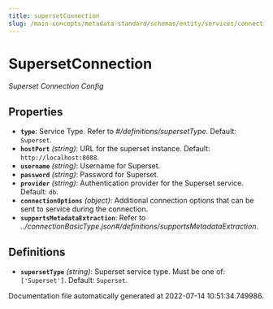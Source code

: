 ```yaml
---
title: supersetConnection
slug: /main-concepts/metadata-standard/schemas/entity/services/connections/dashboard/supersetconnection
---
```


# SupersetConnection

*Superset Connection Config*

## Properties

- **`type`**: Service Type. Refer to *#/definitions/supersetType*. Default: `Superset`.
- **`hostPort`** *(string)*: URL for the superset instance. Default: `http://localhost:8088`.
- **`username`** *(string)*: Username for Superset.
- **`password`** *(string)*: Password for Superset.
- **`provider`** *(string)*: Authentication provider for the Superset service. Default: `db`.
- **`connectionOptions`** *(object)*: Additional connection options that can be sent to service during the connection.
- **`supportsMetadataExtraction`**: Refer to *../connectionBasicType.json#/definitions/supportsMetadataExtraction*.
## Definitions

- **`supersetType`** *(string)*: Superset service type. Must be one of: `['Superset']`. Default: `Superset`.


Documentation file automatically generated at 2022-07-14 10:51:34.749986.
